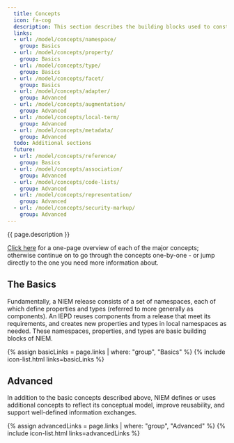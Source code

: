 ```yaml
---
  title: Concepts
  icon: fa-cog
  description: This section describes the building blocks used to construct the model.
  links:
  - url: /model/concepts/namespace/
    group: Basics
  - url: /model/concepts/property/
    group: Basics
  - url: /model/concepts/type/
    group: Basics
  - url: /model/concepts/facet/
    group: Basics
  - url: /model/concepts/adapter/
    group: Advanced
  - url: /model/concepts/augmentation/
    group: Advanced
  - url: /model/concepts/local-term/
    group: Advanced
  - url: /model/concepts/metadata/
    group: Advanced
  todo: Additional sections
  future:
  - url: /model/concepts/reference/
    group: Basics
  - url: /model/concepts/association/
    group: Advanced
  - url: /model/concepts/code-lists/
    group: Advanced
  - url: /model/concepts/representation/
    group: Advanced
  - url: /model/concepts/security-markup/
    group: Advanced
---
```


{{ page.description }}

[Click here](overview) for a one-page overview of each of the major concepts; otherwise continue on to go through the concepts one-by-one - or jump directly to the one you need more information about.

## The Basics

Fundamentally, a NIEM release consists of a set of namespaces, each of which define properties and types (referred to more generally as components).  An IEPD reuses components from a release that meet its requirements, and creates new properties and types in local namespaces as needed.  These namespaces, properties, and types are basic building blocks of NIEM.

{% assign basicLinks = page.links | where: "group", "Basics" %}
{% include icon-list.html links=basicLinks %}

## Advanced

In addition to the basic concepts described above, NIEM defines or uses additional concepts to reflect its conceptual model, improve reusability, and support well-defined information exchanges.

{% assign advancedLinks = page.links | where: "group", "Advanced" %}
{% include icon-list.html links=advancedLinks %}
